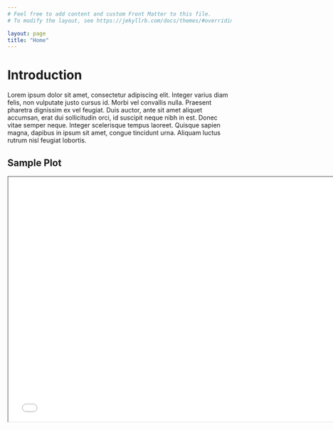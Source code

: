 ```yaml
---
# Feel free to add content and custom Front Matter to this file.
# To modify the layout, see https://jekyllrb.com/docs/themes/#overriding-theme-defaults

layout: page
title: "Home"
---
```


# Introduction
Lorem ipsum dolor sit amet, consectetur adipiscing elit. Integer varius diam felis, non vulputate justo cursus id. Morbi vel convallis nulla. Praesent pharetra dignissim ex vel feugiat. Duis auctor, ante sit amet aliquet accumsan, erat dui sollicitudin orci, id suscipit neque nibh in est. Donec vitae semper neque. Integer scelerisque tempus laoreet. Quisque sapien magna, dapibus in ipsum sit amet, congue tincidunt urna. Aliquam luctus rutrum nisl feugiat lobortis.

## Sample Plot
<iframe src="plots/scatter_popularity_log_revenue.html" width="750" height="550"> Movie Revenue Scatterplot of average Actor Popularity vs log(Inflation adjusted revenue) by Umbrella Genre<\iframe>

## Actor Popularity and Movie Revenue

Text

<iframe src="plots/scatter_popularity_revenue.html" width="750" height="550"> Movie Revenue Scatterplot of average Actor Popularity vs Inflation adjusted revenue by Umbrella Genre<\iframe>
